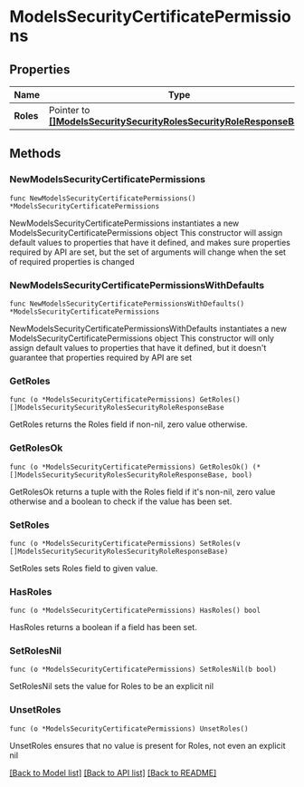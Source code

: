# ModelsSecurityCertificatePermissions

## Properties

Name | Type | Description | Notes
------------ | ------------- | ------------- | -------------
**Roles** | Pointer to [**[]ModelsSecuritySecurityRolesSecurityRoleResponseBase**](ModelsSecuritySecurityRolesSecurityRoleResponseBase.md) |  | [optional] 

## Methods

### NewModelsSecurityCertificatePermissions

`func NewModelsSecurityCertificatePermissions() *ModelsSecurityCertificatePermissions`

NewModelsSecurityCertificatePermissions instantiates a new ModelsSecurityCertificatePermissions object
This constructor will assign default values to properties that have it defined,
and makes sure properties required by API are set, but the set of arguments
will change when the set of required properties is changed

### NewModelsSecurityCertificatePermissionsWithDefaults

`func NewModelsSecurityCertificatePermissionsWithDefaults() *ModelsSecurityCertificatePermissions`

NewModelsSecurityCertificatePermissionsWithDefaults instantiates a new ModelsSecurityCertificatePermissions object
This constructor will only assign default values to properties that have it defined,
but it doesn't guarantee that properties required by API are set

### GetRoles

`func (o *ModelsSecurityCertificatePermissions) GetRoles() []ModelsSecuritySecurityRolesSecurityRoleResponseBase`

GetRoles returns the Roles field if non-nil, zero value otherwise.

### GetRolesOk

`func (o *ModelsSecurityCertificatePermissions) GetRolesOk() (*[]ModelsSecuritySecurityRolesSecurityRoleResponseBase, bool)`

GetRolesOk returns a tuple with the Roles field if it's non-nil, zero value otherwise
and a boolean to check if the value has been set.

### SetRoles

`func (o *ModelsSecurityCertificatePermissions) SetRoles(v []ModelsSecuritySecurityRolesSecurityRoleResponseBase)`

SetRoles sets Roles field to given value.

### HasRoles

`func (o *ModelsSecurityCertificatePermissions) HasRoles() bool`

HasRoles returns a boolean if a field has been set.

### SetRolesNil

`func (o *ModelsSecurityCertificatePermissions) SetRolesNil(b bool)`

 SetRolesNil sets the value for Roles to be an explicit nil

### UnsetRoles
`func (o *ModelsSecurityCertificatePermissions) UnsetRoles()`

UnsetRoles ensures that no value is present for Roles, not even an explicit nil

[[Back to Model list]](../README.md#documentation-for-models) [[Back to API list]](../README.md#documentation-for-api-endpoints) [[Back to README]](../README.md)


